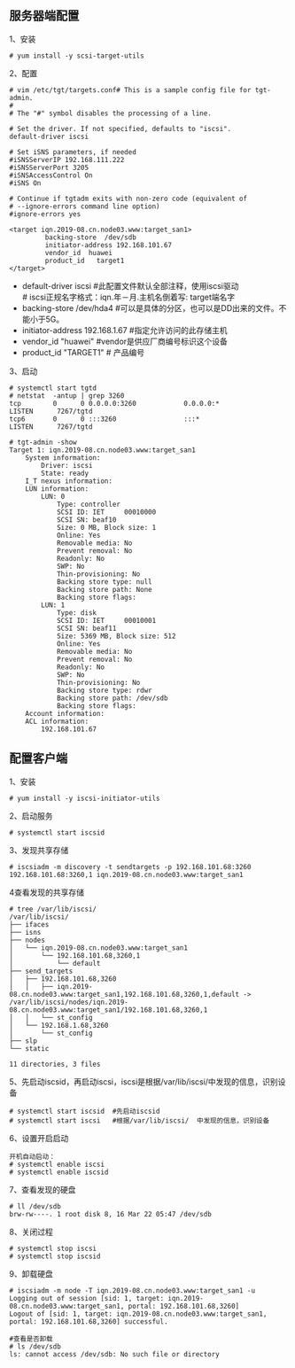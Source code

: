 服务器端配置
---
1、安装  
```
# yum install -y scsi-target-utils
```  

2、配置  
```
# vim /etc/tgt/targets.conf# This is a sample config file for tgt-admin.
#
# The "#" symbol disables the processing of a line.

# Set the driver. If not specified, defaults to "iscsi".
default-driver iscsi

# Set iSNS parameters, if needed
#iSNSServerIP 192.168.111.222
#iSNSServerPort 3205
#iSNSAccessControl On
#iSNS On

# Continue if tgtadm exits with non-zero code (equivalent of
# --ignore-errors command line option)
#ignore-errors yes

<target iqn.2019-08.cn.node03.www:target_san1>
         backing-store  /dev/sdb
         initiator-address 192.168.101.67
         vendor_id  huawei
         product_id   target1
</target>
```  
- default-driver iscsi #此配置文件默认全部注释，使用iscsi驱动  
<tarrget iqn.2018-1.cn.xuegod.www:target_san1>  # iscsi正规名字格式：iqn.年－月.主机名倒着写: target端名字
- backing-store /dev/hda4 #可以是具体的分区，也可以是DD出来的文件。不能小于5G。         
- initiator-address 192.168.1.67 #指定允许访问的此存储主机
- vendor_id "huawei" #vendor是供应厂商编号标识这个设备
- product_id "TARGET1" # 产品编号  
</target>  

3、启动  
```
# systemctl start tgtd
# netstat  -antup | grep 3260
tcp        0      0 0.0.0.0:3260            0.0.0.0:*               LISTEN      7267/tgtd           
tcp6       0      0 :::3260                 :::*                    LISTEN      7267/tgtd  

# tgt-admin -show
Target 1: iqn.2019-08.cn.node03.www:target_san1
    System information:
        Driver: iscsi
        State: ready
    I_T nexus information:
    LUN information:
        LUN: 0
            Type: controller
            SCSI ID: IET     00010000
            SCSI SN: beaf10
            Size: 0 MB, Block size: 1
            Online: Yes
            Removable media: No
            Prevent removal: No
            Readonly: No
            SWP: No
            Thin-provisioning: No
            Backing store type: null
            Backing store path: None
            Backing store flags: 
        LUN: 1
            Type: disk
            SCSI ID: IET     00010001
            SCSI SN: beaf11
            Size: 5369 MB, Block size: 512
            Online: Yes
            Removable media: No
            Prevent removal: No
            Readonly: No
            SWP: No
            Thin-provisioning: No
            Backing store type: rdwr
            Backing store path: /dev/sdb
            Backing store flags: 
    Account information:
    ACL information:
        192.168.101.67
```  

配置客户端
---

1、安装  
```
# yum install -y iscsi-initiator-utils
```  

2、启动服务  
```
# systemctl start iscsid
```  

3、发现共享存储  
```
# iscsiadm -m discovery -t sendtargets -p 192.168.101.68:3260
192.168.101.68:3260,1 iqn.2019-08.cn.node03.www:target_san1
```  

4查看发现的共享存储
```
# tree /var/lib/iscsi/
/var/lib/iscsi/
├── ifaces
├── isns
├── nodes
│   └── iqn.2019-08.cn.node03.www:target_san1
│       └── 192.168.101.68,3260,1
│           └── default
├── send_targets
│   ├── 192.168.101.68,3260
│   │   ├── iqn.2019-08.cn.node03.www:target_san1,192.168.101.68,3260,1,default -> /var/lib/iscsi/nodes/iqn.2019-08.cn.node03.www:target_san1/192.168.101.68,3260,1
│   │   └── st_config
│   └── 192.168.1.68,3260
│       └── st_config
├── slp
└── static

11 directories, 3 files
```  

5、先启动iscsid，再启动iscsi，iscsi是根据/var/lib/iscsi/中发现的信息，识别设备
```
# systemctl start iscsid  #先启动iscsid
# systemctl start iscsi   #根据/var/lib/iscsi/  中发现的信息，识别设备
```  

6、设置开启启动  
```
开机自动启动：
# systemctl enable iscsi
# systemctl enable iscsid
```  

7、查看发现的硬盘  
```
# ll /dev/sdb
brw-rw----. 1 root disk 8, 16 Mar 22 05:47 /dev/sdb
```  

8、关闭过程  
```
# systemctl stop iscsi 
# systemctl stop iscsid 
```  

9、卸载硬盘  
```
# iscsiadm -m node -T iqn.2019-08.cn.node03.www:target_san1 -u
Logging out of session [sid: 1, target: iqn.2019-08.cn.node03.www:target_san1, portal: 192.168.101.68,3260]
Logout of [sid: 1, target: iqn.2019-08.cn.node03.www:target_san1, portal: 192.168.101.68,3260] successful.

#查看是否卸载
# ls /dev/sdb
ls: cannot access /dev/sdb: No such file or directory
```  

